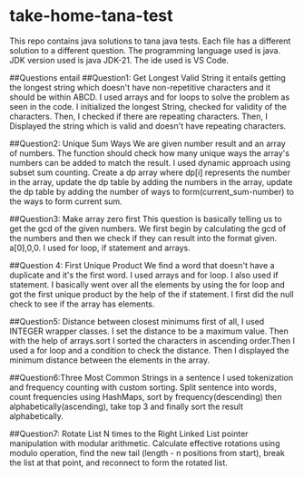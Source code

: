 # take-home-tana-test
This repo contains java solutions to tana java tests. Each file has a different solution to a different question.
The programming language used is java. JDK version used is java JDK-21. The ide used is VS Code.

##Questions entail
##Question1: Get Longest Valid String
it entails getting the longest string which doesn't have non-repetitive characters and it should be within ABCD.
I used arrays and for loops to solve the problem as seen in the code. 
I initialized the longest String, checked for validity of the characters.
Then, I checked if there are repeating characters.
Then, I Displayed the string which is valid and doesn't have repeating characters.

##Question2: Unique Sum Ways
We are given number result and an array of numbers.
The function should check how many unique ways the array's numbers can be added to match the result.
I used dynamic approach using subset sum counting. 
Create a dp array where dp[i] represents the number in the array, update the dp table by adding the numbers
in the array, update the dp table by adding the number of ways to form(current_sum-number) to the ways to form current sum.

##Question3: Make array zero first
This question is basically telling us to get the gcd of the given numbers. We first begin by calculating the gcd of the numbers
and then we check if they can result into the format given. a[0],0,0.
I used for loop, if statement and arrays.

##Question 4: First Unique Product
We find a word that doesn't have a duplicate and it's the first word. I used arrays and for loop. I also used if statement. I basically went over all the elements by using the for loop and got the first unique product by the help of the if statement.
I first did the null check to see if the array has elements.

##Question5: Distance between closest minimums
first of all, I used INTEGER wrapper classes. I set the distance to be a maximum value. Then with the help of arrays.sort I sorted the 
characters in ascending order.Then I used a for loop and a condition to check the distance. Then I displayed the minimum distance between the elements in the array.

##Question6:Three Most Common Strings in a sentence
I used tokenization and frequency counting with custom sorting. Split sentence into words, count frequencies using HashMaps, 
sort by frequency(descending) then alphabetically(ascending), take top 3 and finally sort the result alphabetically.

##Question7: Rotate List N times to the Right
Linked List pointer manipulation with modular arithmetic. Calculate effective rotations using modulo operation, find the
new tail (length - n positions from start), break the list at that point, and reconnect to form the rotated list.

